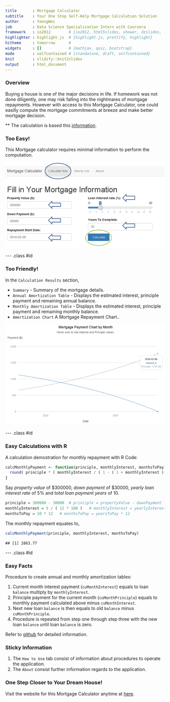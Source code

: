 ```yaml
---
title       : Mortgage Calculator
subtitle    : Your One Stop Self-Help Mortgage Calculation Solution
author      : YeongWei
job         : Data Science Specialization Intern with Coursera
framework   : io2012        # {io2012, html5slides, shower, dzslides, ...}
highlighter : highlight.js  # {highlight.js, prettify, highlight}
hitheme     : tomorrow      # 
widgets     : []            # {mathjax, quiz, bootstrap}
mode        : selfcontained # {standalone, draft, selfcontained}
knit        : slidify::knit2slides
output      : html_document
---
```


### Overview

Buying a house is one of the major decisions in life. If homework was not done diligently, one may risk falling into the nightmares of mortgage repayments. However with access to this Mortgage Calculator, one could easilly compute the mortgage commitments at breeze and make better mortgage decision.

** The calculation is based this [information](http://www.hughcalc.org/formula.php).

### Too Easy!

This Mortgage calculator requires minimal information to perform the computation.

![alt text](assets/img/inputImg.png)

--- .class #id 

### Too Friendly!  

In the `Calculation Results` section,
- `Summary` - Summary of the mortgage details.
- `Annual Amortization Table` - Displays the estimated interest, principle payment and remaining annual balance.
- `Monthly Amortization Table` - Displays the estimated interest, principle payment and remaining monthly balance.
- `Amortization Chart` A Mortgage Repayment Chart..

![alt text](assets/img/outputTabs.png)

--- .class #id 

### Easy Calculations with R

A calculation demostration for monthly repayment with R Code:


```r
calcMonthlyPayment <- function(principle, monthlyInterest, monthsToPay) {
  round( principle * ( monthlyInterest / ( 1 - ( 1 + monthlyInterest ) ^ ( -monthsToPay ) ) ), digits = 2)
}
```

Say *property value* of $300000, *down payment* of $30000, *yearly loan interest rate* of 5% and *total loan payment years* of 10.


```r
principle = 300000 - 30000  # principle = propertyValue - downPayment
monthlyInterest = 5 / ( 12 * 100 )   # monthlyInterest = yearlyInterest / ( 12 * 100 ) 
monthsToPay = 10 * 12   # monthsToPay = yearsToPay * 12
```

The monthly repayment equates to,

```r
calcMonthlyPayment(principle, monthlyInterest, monthsToPay)
```

```
## [1] 2863.77
```

--- .class #id 

### Easy Facts

Procedure to create annual and monthly amortization tables:

1. Current month interest payment (`cuMonthInterest`) equals to loan `balance` multiply by `monthlyInterest`.
2. Principle payment for the current month (`cuMonthPrinciple`) equals to monthly payment calculated above minus `cuMonthInterest`.
3. Next new loan `balance` is then equals to old `balance` minus `cuMonthPrinciple`.
4. Procedure is repeated from step one through step three with the new loan `balance` until loan `balance` is zero. 

Refer to [github](https://github.com/yeongwei/coursera-develop-data-prods) for detailed information.


### Sticky Information

1. The `How to Use` tab consist of information about procedures to operate the application.
2. The `About` consist further information regards to the application.


### One Step Closer to Your Dream House!

Visit the website for this Mortgage Calculator anytime at [here](https://yeongwei.shinyapps.io/MortgageCalculator/).
